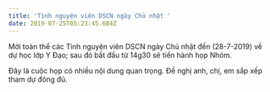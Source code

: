 ```yaml
---
title: 'Tình nguyện viên DSCN ngày Chủ nhật '
date: 2019-07-25T05:23:45.684Z
---
```

Mời toàn thể các Tình nguyện viên DSCN ngày Chủ nhật đến (28-7-2019) về dự học lớp Y Đạo; sau đó bắt đầu từ 14g30 sẽ tiến hành họp Nhóm. 

Đây là cuộc họp có nhiều nội dung quan trọng. Đề nghị anh, chị, em sắp xếp tham dự đông đủ.
